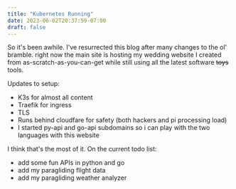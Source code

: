 ```yaml
---
title: "Kubernetes Running"
date: 2023-06-02T20:37:59-07:00
draft: false
---
```


So it's been awhile. I've resurrected this blog after many changes to the ol' bramble. right now the main site is hosting my wedding website I created from as-scratch-as-you-can-get while still using all the latest software ~~toys~~ tools.

Updates to setup:
- K3s for almost all content
- Traefik for ingress
- TLS
- Runs behind cloudfare for safety (both hackers and pi processing load)
- I started py-api and go-api subdomains so i can play with the two languages with this website

I think that's the most of it. On the current todo list:
- add some fun APIs in python and go
- add my paragliding flight data
- add my paragliding weather analyzer